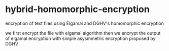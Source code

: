 # hybrid-homomorphic-encryption
encryption of text files using Elgamal and DGHV's homomorphic encryption

we first encrypt the file with elgamal algorithm then we encrypt the output of elgamal encryption with simple asysmmetric encryption proposed by DGHV

